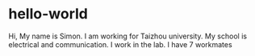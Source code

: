 # hello-world 
Hi, My name is Simon. I am working for Taizhou university.
My school is electrical and communication.
I work in the lab.
I have 7 workmates
